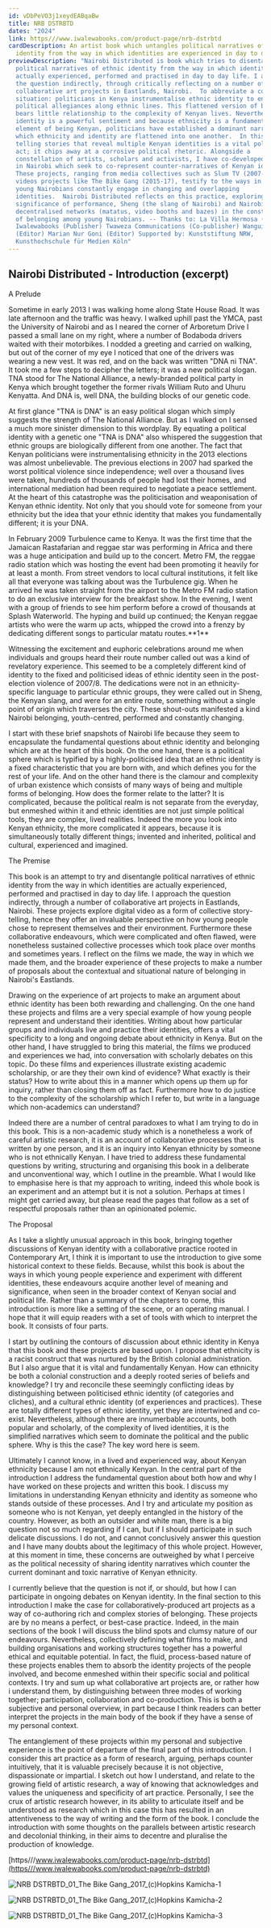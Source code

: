 ```yaml
---
id: vDbPeVO3j1xeydEABqaBw
title: NRB DSTRBTD
dates: "2024"
link: https///www.iwalewabooks.com/product-page/nrb-dstrbtd
cardDescription: An artist book which untangles political narratives of ethnic
  identity from the way in which identities are experienced in day to day life
previewDescription: "Nairobi Distributed is book which tries to disentangle
  political narratives of ethnic identity from the way in which identities are
  actually experienced, performed and practised in day to day life. I approach
  the question indirectly, through critically reflecting on a number of
  collaborative art projects in Eastlands, Nairobi.  To abbreviate a complex
  situation: politicians in Kenya instrumentalise ethnic identity to encourage
  political allegiances along ethnic lines. This flattened version of belonging
  bears little relationship to the complexity of Kenyan lives. Nevertheless, as
  identity is a powerful sentiment and because ethnicity is a fundamental
  element of being Kenyan, politicians have established a dominant narrative in
  which ethnicity and identity are flattened into one another.  In this context,
  telling stories that reveal multiple Kenyan identities is a vital political
  act; it chips away at a corrosive political rhetoric. Alongside a
  constellation of artists, scholars and activists, I have co-developed projects
  in Nairobi which seek to co-represent counter-narratives of Kenyan identity.
  These projects, ranging from media collectives such as Slum TV (2007-) to
  videos projects like The Bike Gang (2015-17), testify to the ways in which
  young Nairobians constantly engage in changing and overlapping
  identities.  Nairobi Distributed reflects on this practice, exploring the
  significance of performance, Sheng (the slang of Nairobi) and Nairobi’s
  decentralised networks (matatus, video booths and bazes) in the construction
  of belonging among young Nairobians. -- Thanks to: La Villa Hermosa (Design)
  Iwalewabooks (Publisher) Twaweza Communications (Co-publisher) Wangui Kimari
  (Editor) Marian Nur Goni (Editor) Supported by: Kunststiftung NRW,
  Kunsthochschule für Medien Köln"
---
```

## Nairobi Distributed - Introduction (excerpt)

A Prelude

Sometime in early 2013 I was walking home along State House Road. It was late afternoon and the traffic was heavy. I walked uphill past the YMCA, past the University of Nairobi and as I neared the corner of Arboretum Drive I passed a small lane on my right, where a number of Bodaboda drivers waited with their motorbikes. I nodded a greeting and carried on walking, but out of the corner of my eye I noticed that one of the drivers was wearing a new vest. It was red, and on the back was written "DNA ni TNA". It took me a few steps to decipher the letters; it was a new political slogan. TNA stood for The National Alliance, a newly-branded political party in Kenya which brought together the former rivals William Ruto and Uhuru Kenyatta. And DNA is, well DNA, the building blocks of our genetic code. 

At first glance "TNA is DNA" is an easy political slogan which simply suggests the strength of The National Alliance. But as I walked on I sensed a much more sinister dimension to this wordplay. By equating a political identity with a genetic one "TNA is DNA" also whispered the suggestion that ethnic groups are biologically different from one another. The fact that Kenyan politicians were instrumentalising ethnicity in the 2013 elections was almost unbelievable. The previous elections in 2007 had sparked the worst political violence since independence; well over a thousand lives were taken, hundreds of thousands of people had lost their homes, and international mediation had been required to negotiate a peace settlement. At the heart of this catastrophe was the politicisation and weaponisation of Kenyan ethnic identity. Not only that you should vote for someone from your ethnicity but the idea that your ethnic identity that makes you fundamentally different; it is your DNA. 

In February 2009 Turbulence came to Kenya. It was the first time that the Jamaican Rastafarian and reggae star was performing in Africa and there was a huge anticipation and build up to the concert. Metro FM, the reggae radio station which was hosting the event had been promoting it heavily for at least a month. From street vendors to local cultural institutions, it felt like all that everyone was talking about was the Turbulence gig. When he arrived he was taken straight from the airport to the Metro FM radio station to do an exclusive interview for the breakfast show. In the evening, I went with a group of friends to see him perform before a crowd of thousands at Splash Waterworld. The hyping and build up continued; the Kenyan reggae artists who were the warm up acts, whipped the crowd into a frenzy by dedicating different songs to particular matatu routes.\*\*1\*\*

Witnessing the excitement and euphoric celebrations around me when individuals and groups heard their route number called out was a kind of revelatory experience. This seemed to be a completely different kind of identity to the fixed and politicised ideas of ethnic identity seen in the post-election violence of 2007/8. The dedications were not in an ethnicity-specific language to particular ethnic groups, they were called out in Sheng, the Kenyan slang, and were for an entire route, something without a single point of origin which traverses the city. These shout-outs manifested a kind Nairobi belonging, youth-centred, performed and constantly changing.

I start with these brief snapshots of Nairobi life because they seem to encapsulate the fundamental questions about ethnic identity and belonging which are at the heart of this book. On the one hand, there is a political sphere which is typified by a highly-politicised idea that an ethnic identity is a fixed characteristic that you are born with, and which defines you for the rest of your life. And on the other hand there is the clamour and complexity of urban existence which consists of many ways of being and multiple forms of belonging. How does the former relate to the latter? It is complicated, because the political realm is not separate from the everyday, but enmeshed within it and ethnic identities are not just simple political tools, they are complex, lived realities. Indeed the more you look into Kenyan ethnicity, the more complicated it appears, because it is simultaneously totally different things; invented and inherited, political and cultural, experienced and imagined. 

The Premise

This book is an attempt to try and disentangle political narratives of ethnic identity from the way in which identities are actually experienced, performed and practised in day to day life. I approach the question indirectly, through a number of collaborative art projects in Eastlands, Nairobi. These projects explore digital video as a form of collective story-telling, hence they offer an invaluable perspective on how young people chose to represent themselves and their environment. Furthermore these collaborative endeavours, which were complicated and often flawed, were nonetheless sustained collective processes which took place over months and sometimes years. I reflect on the films we made, the way in which we made them, and the broader experience of these projects to make a number of proposals about the contextual and situational nature of belonging in Nairobi's Eastlands. 

Drawing on the experience of art projects to make an argument about ethnic identity has been both rewarding and challenging. On the one hand these projects and films are a very special example of how young people represent and understand their identities. Writing about how particular groups and individuals live and practice their identities, offers a vital specificity to a long and ongoing debate about ethnicity in Kenya. But on the other hand, I have struggled to bring this material, the films we produced and experiences we had, into conversation with scholarly debates on this topic. Do these films and experiences illustrate existing academic scholarship, or are they their own kind of evidence? What exactly is their status? How to write about this in a manner which opens up them up for inquiry, rather than closing them off as fact. Furthermore how to do justice to the complexity of the scholarship which I refer to, but write in a language which non-academics can understand?

Indeed there are a number of central paradoxes to what I am trying to do in this book. This is a non-academic study which is a nonetheless a work of careful artistic research, it is an account of collaborative processes that is written by one person, and it is an inquiry into Kenyan ethnicity by someone who is not ethnically Kenyan. I have tried to address these fundamental questions by writing, structuring and organising this book in a deliberate and unconventional way, which I outline in the preamble. What I would like to emphasise here is that my approach to writing, indeed this whole book is an experiment and an attempt but it is not a solution. Perhaps at times I might get carried away, but please read the pages that follow as a set of respectful proposals rather than an opinionated polemic.

The Proposal

As I take a slightly unusual approach in this book, bringing together discussions of Kenyan identity with a collaborative practice rooted in Contemporary Art, I think it is important to use the introduction to give some historical context to these fields. Because, whilst this book is about the ways in which young people experience and experiment with different identities, these endeavours acquire another level of meaning and significance, when seen in the broader context of Kenyan social and political life. Rather than a summary of the chapters to come, this introduction is more like a setting of the scene, or an operating manual. I hope that it will equip readers with a set of tools with which to interpret the book. It consists of four parts. 

I start by outlining the contours of discussion about ethnic identity in Kenya that this book and these projects are based upon. I propose that ethnicity is a racist construct that was nurtured by the British colonial administration. But I also argue that it is vital and fundamentally Kenyan. How can ethnicity be both a colonial construction and a deeply rooted series of beliefs and knowledge? I try and reconcile these seemingly conflicting ideas by distinguishing between politicised ethnic identity (of categories and cliches), and a cultural ethnic identity (of experiences and practices). These are totally different types of ethnic identity, yet they are intertwined and co-exist. Nevertheless, although there are innumerbable accounts, both popular and scholarly, of the complexity of lived identities, it is the simplified narratives which seem to dominate the political and the public sphere. Why is this the case? The key word here is seem.

Ultimately I cannot know, in a lived and experienced way, about Kenyan ethnicity because I am not ethnically Kenyan. In the central part of the introduction I address the fundamental question about both how and why I have worked on these projects and written this book. I discuss my limitations in understanding Kenyan ethnicity and identity as someone who stands outside of these processes. And I try and articulate my position as someone who is not Kenyan, yet deeply entangled in the history of the country. However, as both an outsider and white man, there is a big question not so much regarding if I can, but if I should participate in such delicate discussions. I do not, and cannot conclusively answer this question and I have many doubts about the legitimacy of this whole project. However, at this moment in time, these concerns are outweighed by what I perceive as the political necessity of sharing identity narratives which counter the current dominant and toxic narrative of Kenyan ethnicity.

I currently believe that the question is not if, or should, but how I can participate in ongoing debates on Kenyan identity. In the final section to this introduction I make the case for collaboratively-produced art projects as a way of co-authoring rich and complex stories of belonging. These projects are by no means a perfect, or best-case practice. Indeed, in the main sections of the book I will discuss the blind spots and clumsy nature of our endeavours. Nevertheless, collectively defining what films to make, and building organisations and working structures together has a powerful ethical and equitable potential. In fact, the fluid, process-based nature of these projects enables them to absorb the identity projects of the people involved, and become enmeshed within their specific social and political contexts. I try and sum up what collaborative art projects are, or rather how i understand them, by distinguishing between three modes of working together; participation, collaboration and co-production. This is both a subjective and personal overview, in part because I think readers can better interpret the projects in the main body of the book if they have a sense of my personal context.

The entanglement of these projects within my personal and subjective experience is the point of departure of the final part of this introduction. I consider this art practice as a form of research, arguing, perhaps counter intuitively, that it is valuable precisely because it is not objective, dispassionate or impartial. I sketch out how I understand, and relate to the growing field of artistic research, a way of knowing that acknowledges and values the uniqueness and specificity of art practice. Personally, I see the crux of artistic research however, in its ability to articulate itself and be understood as research which in this case this has resulted in an attentiveness to the way of writing and the form of the book. I conclude the introduction with some thoughts on the parallels between artistic research and decolonial thinking, in their aims to decentre and pluralise the production of knowledge.

[https///www.iwalewabooks.com/product-page/nrb-dstrbtd](https///www.iwalewabooks.com/product-page/nrb-dstrbtd)

[](https///www.iwalewabooks.com/product-page/nrb-dstrbtd)

![](/assets/nrb-dstrbtd_01_the-bike-gang_2017_-c-hopkins-kamicha-1.jpg "NRB DSTRBTD_01_The Bike Gang_2017_(c)Hopkins Kamicha-1")

![](/assets/nrb-dstrbtd_01_the-bike-gang_2017_-c-hopkins-kamicha-2.jpg "NRB DSTRBTD_01_The Bike Gang_2017_(c)Hopkins Kamicha-2")

![](/assets/nrb-dstrbtd_01_the-bike-gang_2017_-c-hopkins-kamicha-3.jpg "NRB DSTRBTD_01_The Bike Gang_2017_(c)Hopkins Kamicha-3")
